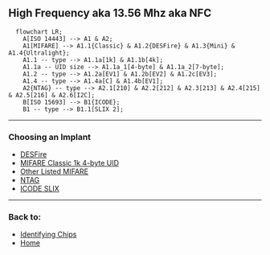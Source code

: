 High Frequency aka 13.56 Mhz aka NFC
---

```mermaid
  flowchart LR;
    A[ISO 14443] --> A1 & A2;
    A1[MIFARE] --> A1.1{Classic} & A1.2{DESFire} & A1.3{Mini} & A1.4{Ultralight};
    A1.1 -- type --> A1.1a[1k] & A1.1b[4k];
    A1.1a -- UID size --> A1.1a_1[4-byte] & A1.1a_2[7-byte];
    A1.2 -- type --> A1.2a[EV1] & A1.2b[EV2] & A1.2c[EV3];
    A1.4 -- type --> A1.4a[C] & A1.4b[EV1];
    A2{NTAG} -- type --> A2.1[210] & A2.2[212] & A2.3[213] & A2.4[215] & A2.5[216] & A2.6[I2C];
    B[ISO 15693] --> B1{ICODE};
    B1 -- type --> B1.1[SLIX 2];

```

---

### Choosing an Implant
- [DESFire](DESFIRE_OPTIONS.md)
- [MIFARE Classic 1k 4-byte UID](MIFARE_CLASSIC_1K_4B_OPTIONS.md)
- [Other Listed MIFARE](https://dngr.us/flexug4)
- [NTAG](NTAG_OPTIONS.md)
- [ICODE SLIX](https://dngr.us/xslx)

---
### Back to:
- [Identifying Chips](../basics/ID_CHIPS.md)
- [Home](../README.md)
